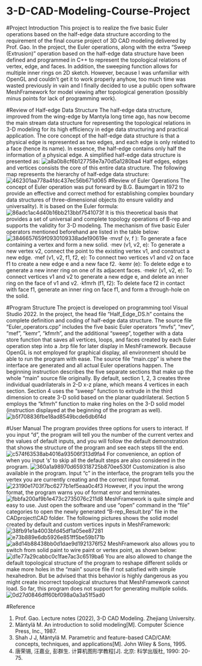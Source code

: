 # 3-D-CAD-Modeling-Course-Project
#Project Introduction
      This project is to realize the five basic Euler operations based on the half-edge data structure according to the requirement of the final course project of 3D CAD modeling delivered by Prof. Gao. In the project, the Euler operations, along with the extra “Sweep (Extrusion)” operation based on the half-edge data structure have been defined and programmed in C++ to represent the topological relations of vertex, edge, and faces. In addition, the sweeping function allows for multiple inner rings on 2D sketch. However, because I was unfamiliar with OpenGL and couldn’t get it to work properly anyhow, too much time was wasted previously in vain and I finally decided to use a public open software MeshFramework for model viewing after topological generation (possibly minus points for lack of programming work).
      
#Review of Half-edge Data Structure
      The half-edge data structure, improved from the wing-edge by Mantyla long time ago, has now become the main stream data structure for representing the topological relations in 3-D modeling for its high efficiency in edge data structuring and practical application.
      The core concept of the half-edge data structure is that a physical edge is represented as two edges, and each edge is only related to a face (hence its name). In essence, the half-edge contains only half the information of a physical edge. A simplified half-edge data structure is presented as:
      ![a8a0b8cf6b127758e7a70d5a1280ba4](https://user-images.githubusercontent.com/86988075/200838125-adf81d18-11e7-4f59-ada2-1ce7f2886722.jpg)
      Half edges, edges and vertices consists the core of this entire data structure. The following map represents the hierarchy of half-edge data structure:
      ![462301aa778a4fdc437ec56b671d065](https://user-images.githubusercontent.com/86988075/200838242-afec8345-60c0-4d1b-b953-4033d1a51a65.jpg)
#Review of Euler Operations
      The concept of Euler operation was put forward by B.G. Baumgart in 1972 to provide an effective and correct method for establishing complex boundary data structures of three-dimensional objects (to ensure validity and universality). It is based on the Euler formula:
      ![86adc1ac4d40b16bb213bbf7541073f](https://user-images.githubusercontent.com/86988075/200838386-147ba991-af7d-4df1-b223-ce9ce7607c4a.jpg)
      It is this theoretical basis that provides a set of universal and complete topology operations of B-rep and supports the validity for 3-D modeling.
      The mechanism of five basic Euler operators mentioned beforehand are listed in the table below:
      ![3846657659f0930109338ade190619e](https://user-images.githubusercontent.com/86988075/200838465-4faa43b6-a1df-4cf1-b21b-7d42315ad172.jpg)
      ·mvsf (v, f ): To generate a face containing a vertex and form a new solid.
      ·mev (v1, v2, e): To generate a new vertex v2, connect the point to the existing vertex v1, and construct a new edge.
      ·mef (v1, v2, f1, f2, e): To connect two vertices v1 and v2 on face f1 to create a new edge e and a new face f2.
      ·kemr (e): To delete edge e to generate a new inner ring on one of its adjacent faces.
      ·mekr (v1, v2, e): To connect vertices v1 and v2 to generate a new edge e, and delete an inner ring on the face of v1 and v2.
      ·kfmrh (f1, f2): To delete face f2 in contact with face f1, generate an inner ring on face f1, and form a through-hole on the solid.

#Program Structure
      The project is developed on programming tool Visual Studio 2022. In the project, the head file “Half_Edge_DS.h” contains the complete definition and coding of half-edge data structure. The source file “Euler_operators.cpp” includes the five basic Euler operators “mvfs”, “mev”, “mef”, “kemr”, “kfmrh”, and the additional “sweep”, together with a data store function that saves all vertices, loops, and faces created by each Euler operation step into a .brp file for later display in MeshFramework. Because OpenGL is not employed for graphical display, all environment should be able to run the program with ease. The source file “main.cpp” is where the interface are generated and all actual Euler operations happen. The beginning instruction describes the five separate sections that make up the whole “main” source file originally. By default, section 1, 2, 3 creates three individual quadrilaterals in 2-D x-z plane, which means 4 vertices in each section. Section 4 uses the “sweep” function to extrude in the third dimension to create 3-D solid based on the planar quadrilateral. Section 5 employs the “kfmrh” function to make ring holes on the 3-D solid model (instruction displayed at the beginning of the program as well).
      ![b5f708836fbe18ad8549bcde6db6f4d](https://user-images.githubusercontent.com/86988075/200838711-028103c9-d64f-4428-96da-b9ffbfa6a88b.jpg)

#User Manual
      The program provides three options for users to interact. If you input “d”, the program will tell you the number of the current vertex and the values of default inputs, and you will follow the default demonstration that shows the structure of the program and see each steps till the end.
      ![c574f63538ab4016a93506f313d9fa4](https://user-images.githubusercontent.com/86988075/200838889-dc112b00-35ea-43d0-ae73-9545ca0d0958.jpg)
      For convenience, an option of when you input ‘s’ to skip all the default steps are also considered in the program.
      ![360a1a98970d659318725b870ee530f](https://user-images.githubusercontent.com/86988075/200839088-347275f6-1e45-4459-87d2-1b9ba0bae94b.jpg)
      Customization is also available in the program. Input “c” in the interface, the program tells you the vertex you are currently creating and the correct input format.
      ![23190e1703f7bc6277b1ef5eaa0c4f3](https://user-images.githubusercontent.com/86988075/200839225-3dd43d6a-e7b9-4636-a5e9-84b2f65650a8.jpg)
      However, if you input the wrong format, the program warns you of format error and terminates.
      ![fbbfa200af9b1e473c2735076c211d8](https://user-images.githubusercontent.com/86988075/200839301-29e0bc0a-1455-4df4-aa1d-22f5430c6260.jpg)
      MeshFramework is quite simple and easy to use. Just open the software and use “open” command in the “file” categories to open the newly generated “B-rep_Result.brp” file in the CADproject\CAD folder. The following pictures shows the solid model created by default and custom vertices inputs in MeshFramework:
      ![38fb91e1a4003bfd45df1a05ee87281](https://user-images.githubusercontent.com/86988075/200839398-a5f931e3-0f74-465d-9942-c3d24989ad8c.jpg)
      ![e73b889e6db5926e851ff5be59b171b](https://user-images.githubusercontent.com/86988075/200839439-307a4c1c-ef8e-4ab7-a8fa-6f5791ac4141.jpg)
      ![a8d14b88438bb0d1dae9d1921376f52](https://user-images.githubusercontent.com/86988075/200839492-7b62c44e-7591-4567-b7b6-cc6a4e432261.jpg)
      MeshFramework also allows you to switch from solid paint to wire paint or vertex point, as shown below:
      ![d1e77a29cabbc0c1fae7ac3c6519ba6](https://user-images.githubusercontent.com/86988075/200839625-a941e93f-7c26-4cb6-9b03-73cedc1a5dad.jpg)
      You are also allowed to change the default topological structure of the program to reshape different solids or make more holes in the “main” source file if not satisfied with simple hexahedron. But be advised that this behavior is highly dangerous as you might create incorrect topological structures that MeshFramework cannot load. So far, this program does not support for generating multiple solids.
      ![0d27d0846dff60bf098a0a3a51f5ad0](https://user-images.githubusercontent.com/86988075/200839684-9feba3a2-3371-4353-b698-5414f451fdb9.jpg)
      
#Reference
1. Prof. Gao. Lecture notes (2022), 3-D CAD Modeling. Zhejiang University.
2. Mäntylä M. An introduction to solid modeling[M]. Computer Science Press, Inc., 1987.
3. Shah J J, Mäntylä M. Parametric and feature-based CAD/CAM: concepts, techniques, and applications[M]. John Wiley & Sons, 1995.
4. 唐荣锡, 汪嘉业, 彭群生. 计算机图形学教程[J]. 北京: 科学出版杜, 1990: 20-75.
      






      
      
      
      



     
     

